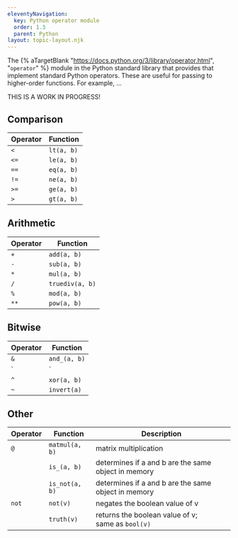 ```yaml
---
eleventyNavigation:
  key: Python operator module
  order: 1.3
  parent: Python
layout: topic-layout.njk
---
```


<!-- markdownlint-disable MD013 -->

The {% aTargetBlank "https://docs.python.org/3/library/operator.html",
"`operator`" %} module in the Python standard library
that provides that implement standard Python operators.
These are useful for passing to higher-order functions.
For example, ...

THIS IS A WORK IN PROGRESS!

## Comparison

| Operator | Function   |
| -------- | ---------- |
| `<`      | `lt(a, b)` |
| `<=`     | `le(a, b)` |
| `==`     | `eq(a, b)` |
| `!=`     | `ne(a, b)` |
| `>=`     | `ge(a, b)` |
| `>`      | `gt(a, b)` |

## Arithmetic

| Operator | Function        |
| -------- | --------------- |
| `+`      | `add(a, b)`     |
| `-`      | `sub(a, b)`     |
| `*`      | `mul(a, b)`     |
| `/`      | `truediv(a, b)` |
| `%`      | `mod(a, b)`     |
| `**`     | `pow(a, b)`     |

## Bitwise

| Operator | Function     |
| -------- | ------------ |
| `&`      | `and_(a, b)` |
| `|`      | `or_(a, b)`  |
| `^`      | `xor(a, b)`  |
| `~`      | `invert(a)`  |

## Other

| Operator | Function       | Description                                          |
| -------- | -------------- | ---------------------------------------------------- |
| `@`      | `matmul(a, b)` | matrix multiplication                                |
|          | `is_(a, b)`    | determines if a and b are the same object in memory  |
|          | `is_not(a, b)` | determines if a and b are the same object in memory  |
| `not`    | `not(v)`       | negates the boolean value of v                       |
|          | `truth(v)`     | returns the boolean value of v;<br>same as `bool(v)` |

